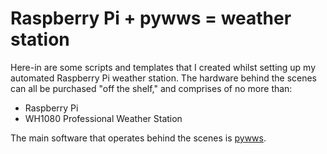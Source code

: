 # Raspberry Pi + pywws = weather station

Here-in are some scripts and templates that I created whilst setting up my automated Raspberry Pi weather station. The hardware behind the scenes can all be purchased "off the shelf," and comprises of no more than:
* Raspberry Pi
* WH1080 Professional Weather Station

The main software that operates behind the scenes is [pywws](http://code.google.com/p/pywws/).
